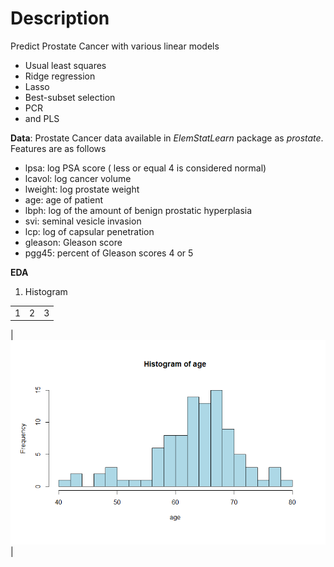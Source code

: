 # Description
Predict Prostate Cancer with various linear models

  - Usual least squares
  - Ridge regression
  - Lasso
  - Best-subset selection
  - PCR
  - and PLS

**Data**: Prostate Cancer data available in *ElemStatLearn* package as *prostate*. Features are as follows

- lpsa: log PSA score ( less or equal 4 is considered normal)
- lcavol: log cancer volume
- lweight: log prostate weight
- age: age of patient
- lbph: log of the amount of benign prostatic hyperplasia
- svi: seminal vesicle invasion
- lcp: log of capsular penetration
- gleason: Gleason score
- pgg45: percent of Gleason scores 4 or 5

**EDA**
1. Histogram


| | | |
|:-------------------------:|:-------------------------:|:-------------------------:|
|1|2|3|

|![](https://github.com/mrthlinh/Prostate-Cancer-Prediction/blob/master/pic/his-age.png)|
